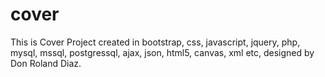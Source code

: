 # cover
This is Cover Project created in bootstrap, css, javascript, jquery, php, mysql, mssql, postgressql, ajax, json, html5, canvas, xml etc, designed by Don Roland Diaz.
